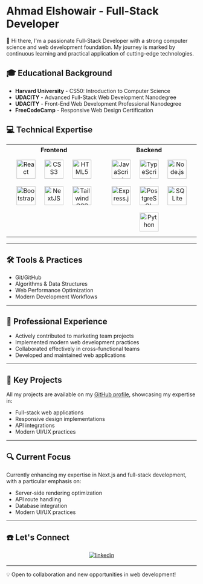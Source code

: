 # Ahmad Elshowair - Full-Stack Developer

  👋 Hi there, I'm a passionate Full-Stack Developer with a strong computer science and web development foundation. My journey is marked by continuous learning and practical application of cutting-edge technologies.

## 🎓 Educational Background

- **Harvard University** - CS50: Introduction to Computer Science
- **UDACITY** - Advanced Full-Stack Web Development Nanodegree
- **UDACITY** - Front-End Web Development Professional Nanodegree
- **FreeCodeCamp** - Responsive Web Design Certification

## 💻 Technical Expertise

<table>
  <tr>
    <th>
       Frontend    
    </th>
    <th>
      Backend
    </th>
    
  </tr>
  <tr>
    <td valign="top" width="50%">
      <div align="center">  
        <img style="margin: 10px" src="https://profilinator.rishav.dev/skills-assets/react-original-wordmark.svg" alt="React" height="50" />  
        <img style="margin: 10px" src="https://profilinator.rishav.dev/skills-assets/css3-original-wordmark.svg" alt="CSS3" height="50" />  
        <img style="margin: 10px" src="https://profilinator.rishav.dev/skills-assets/html5-original-wordmark.svg" alt="HTML5" height="50" />  
        <img style="margin: 10px" src="https://profilinator.rishav.dev/skills-assets/bootstrap-plain.svg" alt="Bootstrap" height="50" />
        <img style="margin: 10px" src="https://profilinator.rishav.dev/skills-assets/nextjs.png" alt="NextJS" height="50" />
        <img style="margin: 10px" src="https://profilinator.rishav.dev/skills-assets/tailwindcss.svg" alt="Tailwind CSS" height="50" />
      </div>
    </td>
    <td valign="top" width="50%">
      <div align="center">  
        <img style="margin: 10px" src="https://profilinator.rishav.dev/skills-assets/javascript-original.svg" alt="JavaScript" height="50" />  
        <img style="margin: 10px" src="https://profilinator.rishav.dev/skills-assets/typescript-original.svg" alt="TypeScript" height="50" />
        <img style="margin: 10px" src="https://profilinator.rishav.dev/skills-assets/nodejs-original-wordmark.svg" alt="Node.js" height="50" />  
        <img style="margin: 10px" src="https://profilinator.rishav.dev/skills-assets/express-original-wordmark.svg" alt="Express.js" height="50" /> 
        <img style="margin: 10px" src="https://profilinator.rishav.dev/skills-assets/postgresql-original-wordmark.svg" alt="PostgreSQL" height="50" /> 
        <img style="margin: 10px" src="https://cdn.jsdelivr.net/gh/devicons/devicon/icons/sqlite/sqlite-original.svg" alt="SQLite" height="50" />
        <img style="margin: 10px" src="https://profilinator.rishav.dev/skills-assets/python-original.svg" alt="Python" height="50" />
      </div>
    </td>
  </tr>
</table>

---

## 🛠️ Tools & Practices

- Git/GitHub
- Algorithms & Data Structures
- Web Performance Optimization
- Modern Development Workflows

---

## 🚀 Professional Experience

- Actively contributed to marketing team projects
- Implemented modern web development practices
- Collaborated effectively in cross-functional teams
- Developed and maintained web applications

---

## 🌟 Key Projects

All my projects are available on my [GitHub profile](https://github.com/ahmad-elshowair), showcasing my expertise in:

- Full-stack web applications
- Responsive design implementations
- API integrations
- Modern UI/UX practices

---

## 🔍 Current Focus

Currently enhancing my expertise in Next.js and full-stack development, with a particular emphasis on:

- Server-side rendering optimization
- API route handling
- Database integration
- Modern UI/UX practices

---

## ☎️ Let's Connect

<div align="center">
<a href="https://www.linkedin.com/in/ahmad-elshowair/" target="_blank">
<img src=https://img.shields.io/badge/linkedin-%231E77B5.svg?&style=for-the-badge&logo=linkedin&logoColor=white alt=linkedin style="margin-bottom: 5px;" />
</a>
</div>

---

💡 Open to collaboration and new opportunities in web development!
